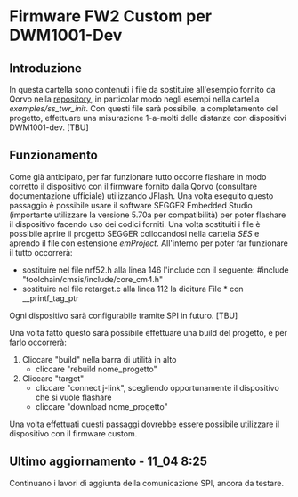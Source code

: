 # Firmware FW2 Custom per DWM1001-Dev

## Introduzione
In questa cartella sono contenuti i file da sostituire all'esempio fornito da Qorvo nella [repository](https://github.com/Decawave/dwm1001-examples), in particolar modo negli esempi nella cartella *examples/ss_twr_init*.
Con questi file sarà possibile, a completamento del progetto, effettuare una misurazione 1-a-molti delle distanze con dispositivi DWM1001-dev. [TBU]

## Funzionamento
Come già anticipato, per far funzionare tutto occorre flashare in modo corretto il dispositivo con il firmware
fornito dalla Qorvo (consultare documentazione ufficiale) utilizzando JFlash.
Una volta eseguito questo passaggio è possibile usare il software SEGGER Embedded Studio (importante utilizzare la versione 5.70a per compatibilità) per poter flashare il dispositivo facendo uso dei codici forniti.
Una volta sostituiti i file è possibile aprire il progetto SEGGER collocandosi nella cartella *SES* e aprendo il file con estensione *emProject*. All'interno per poter far funzionare il tutto occorrerà:
- sostituire nel file nrf52.h alla linea 146 l'include con il seguente: #include "toolchain/cmsis/include/core_cm4.h"
- sostituire nel file retarget.c alla linea 112 la dicitura File * con __printf_tag_ptr

Ogni dispositivo sarà configurabile tramite SPI in futuro. [TBU]

Una volta fatto questo sarà possibile effettuare una build del progetto, e per farlo occorrerà:
1) Cliccare "build" nella barra di utilità in alto
    - cliccare "rebuild nome_progetto"
2) Cliccare "target"
    - cliccare "connect j-link", scegliendo opportunamente il dispositivo che si vuole flashare
    - cliccare "download nome_progetto"

Una volta effettuati questi passaggi dovrebbe essere possibile utilizzare il dispositivo con il firmware custom.

## Ultimo aggiornamento - 11_04 8:25
Continuano i lavori di aggiunta della comunicazione SPI, ancora da testare.

